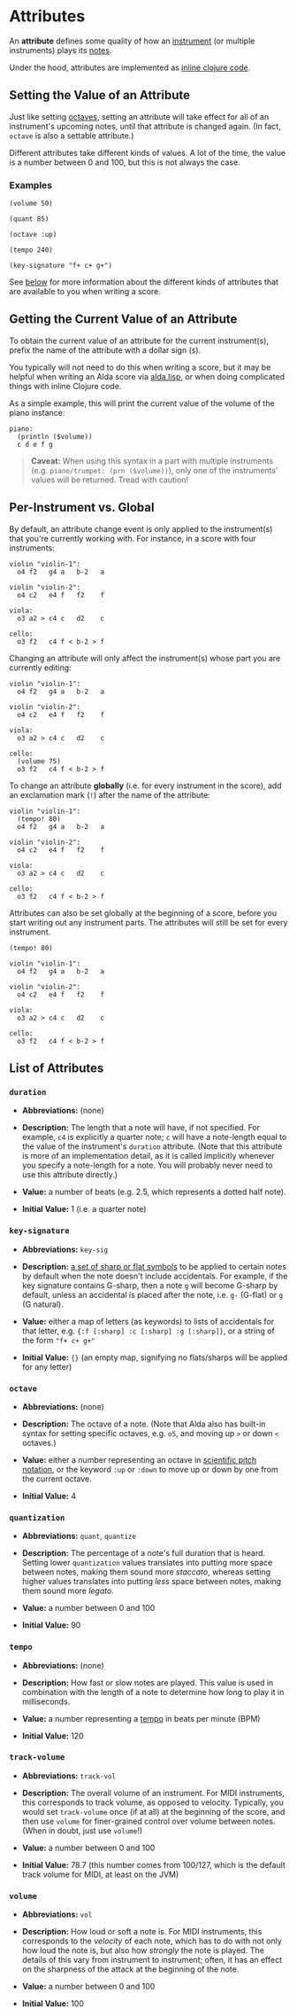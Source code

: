 # Attributes

An **attribute** defines some quality of how an [instrument](scores-and-parts.md) (or multiple instruments) plays its [notes](notes.md).

Under the hood, attributes are implemented as [inline clojure code](inline-clojure-code.md).

## Setting the Value of an Attribute

Just like setting [octaves](notes.md#octave), setting an attribute will take effect for all of an instrument's upcoming notes, until that attribute is changed again. (In fact, `octave` is also a settable attribute.) 

Different attributes take different kinds of values. A lot of the time, the value is a number between 0 and 100, but this is not always the case.

### Examples

```
(volume 50)
```

```
(quant 85)
```

```
(octave :up)
```

```
(tempo 240)
```

```
(key-signature "f+ c+ g+")
```

See [below](#list-of-attributes) for more information about the different kinds of attributes that are available to you when writing a score.

## Getting the Current Value of an Attribute

To obtain the current value of an attribute for the current instrument(s), prefix the name of the attribute with a dollar sign (`$`). 

You typically will not need to do this when writing a score, but it may be helpful when writing an Alda score via [alda.lisp](alda-lisp.md), or when doing complicated things with inline Clojure code.

As a simple example, this will print the current value of the volume of the piano instance:

```
piano:
  (println ($volume))
  c d e f g
```

> **Caveat:** When using this syntax in a part with multiple instruments (e.g. `piano/trumpet: (prn ($volume))`), only one of the instruments' values will be returned. Tread with caution!

## Per-Instrument vs. Global

By default, an attribute change event is only applied to the instrument(s) that you're currently working with. For instance, in a score with four instruments:

```
violin "violin-1": 
  o4 f2   g4 a   b-2   a

violin "violin-2": 
  o4 c2   e4 f   f2    f

viola: 
  o3 a2 > c4 c   d2    c

cello: 
  o3 f2   c4 f < b-2 > f
```

Changing an attribute will only affect the instrument(s) whose part you are currently editing:

```
violin "violin-1": 
  o4 f2   g4 a   b-2   a

violin "violin-2": 
  o4 c2   e4 f   f2    f

viola: 
  o3 a2 > c4 c   d2    c

cello: 
  (volume 75)
  o3 f2   c4 f < b-2 > f
```

To change an attribute **globally** (i.e. for every instrument in the score), add an exclamation mark (`!`) after the name of the attribute:

```
violin "violin-1": 
  (tempo! 80)
  o4 f2   g4 a   b-2   a

violin "violin-2": 
  o4 c2   e4 f   f2    f

viola: 
  o3 a2 > c4 c   d2    c

cello: 
  o3 f2   c4 f < b-2 > f
```

Attributes can also be set globally at the beginning of a score, before you start writing out any instrument parts. The attributes will still be set for every instrument.

```
(tempo! 80)

violin "violin-1": 
  o4 f2   g4 a   b-2   a

violin "violin-2": 
  o4 c2   e4 f   f2    f

viola: 
  o3 a2 > c4 c   d2    c

cello: 
  o3 f2   c4 f < b-2 > f
```

## List of Attributes

### `duration`

* **Abbreviations:** (none)

* **Description:** The length that a note will have, if not specified. For example, `c4` is explicitly a quarter note; `c` will have a note-length equal to the value of the instrument's `duration` attribute. (Note that this attribute is more of an implementation detail, as it is called implicitly whenever you specify a note-length for a note. You will probably never need to use this attribute directly.)

* **Value:** a number of beats (e.g. 2.5, which represents a dotted half note).

* **Initial Value:** 1 (i.e. a quarter note)

### `key-signature`

* **Abbreviations:** `key-sig`

* **Description:** [a set of sharp or flat symbols](https://en.wikipedia.org/wiki/Key_signature) to be applied to certain notes by default when the note doesn't include accidentals. For example, if the key signature contains G-sharp, then a note `g` will become G-sharp by default, unless an accidental is placed after the note, i.e. `g-` (G-flat) or `g` (G natural).

* **Value:** either a map of letters (as keywords) to lists of accidentals for that letter, e.g. `{:f [:sharp] :c [:sharp] :g [:sharp]}`, or a string of the form `"f+ c+ g+"`

* **Initial Value:** `{}` (an empty map, signifying no flats/sharps will be applied for any letter)

### `octave`

* **Abbreviations:** (none)

* **Description:** The octave of a note. (Note that Alda also has built-in syntax for setting specific octaves, e.g. `o5`, and moving up `>` or down `<` octaves.)

* **Value:** either a number representing an octave in [scientific pitch notation](https://en.wikipedia.org/wiki/Scientific_pitch_notation), or the keyword `:up` or `:down` to move up or down by one from the current octave.

* **Initial Value:** 4

### `quantization`

* **Abbreviations:** `quant`, `quantize`

* **Description:** The percentage of a note's full duration that is heard. Setting lower `quantization` values translates into putting more space between notes, making them sound more *staccato*, whereas setting higher values translates into putting *less* space between notes, making them sound more *legato*.

* **Value:** a number between 0 and 100

* **Initial Value:** 90

### `tempo`

* **Abbreviations:** (none)

* **Description:** How fast or slow notes are played. This value is used in combination with the length of a note to determine how long to play it in milliseconds.

* **Value:** a number representing a [tempo](https://en.wikipedia.org/wiki/Tempo) in beats per minute (BPM)

* **Initial Value:** 120

### `track-volume`

* **Abbreviations:** `track-vol`

* **Description:** The overall volume of an instrument. For MIDI instruments, this corresponds to track volume, as opposed to velocity. Typically, you would set `track-volume` once (if at all) at the beginning of the score, and then use `volume` for finer-grained control over volume between notes. (When in doubt, just use `volume`!)

* **Value:** a number between 0 and 100

* **Initial Value:** 78.7 (this number comes from 100/127, which is the default track volume for MIDI, at least on the JVM)

### `volume`

* **Abbreviations:** `vol`

* **Description:** How loud or soft a note is. For MIDI instruments, this corresponds to the *velocity* of each note, which has to do with not only how loud the note is, but also how *strongly* the note is played. The details of this vary from instrument to instrument; often, it has an effect on the sharpness of the attack at the beginning of the note.

* **Value:** a number between 0 and 100

* **Initial Value:** 100
